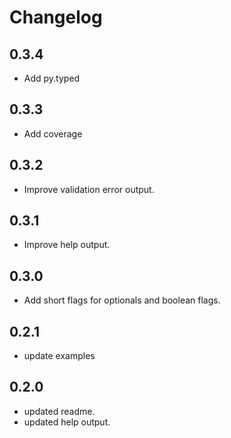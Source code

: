# Changelog

## 0.3.4

- Add py.typed

## 0.3.3

- Add coverage

## 0.3.2

- Improve validation error output.

## 0.3.1

- Improve help output.

## 0.3.0

- Add short flags for optionals and boolean flags.

## 0.2.1

- update examples

## 0.2.0

- updated readme.
- updated help output.

